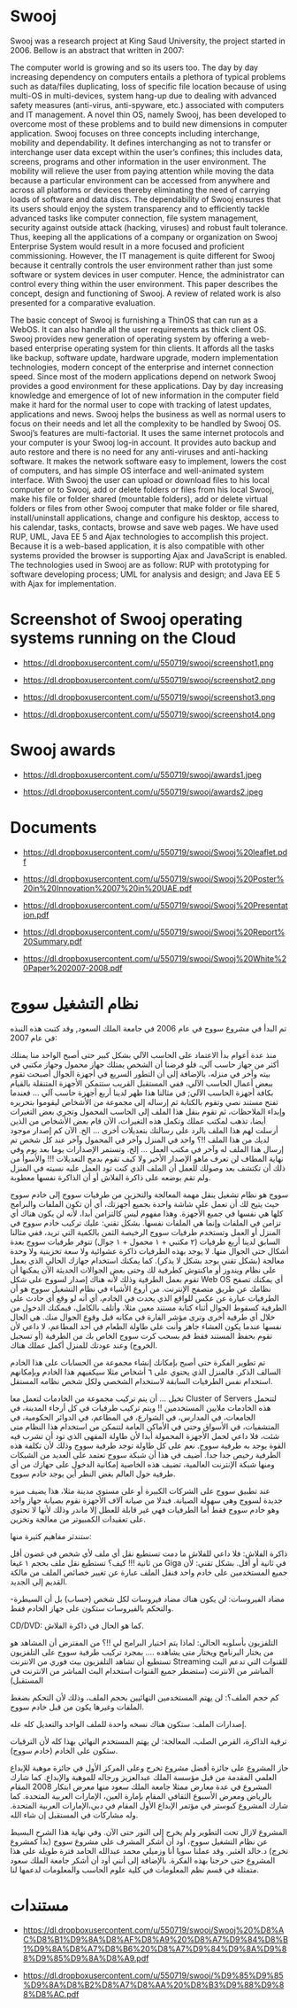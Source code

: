 # Swooj

Swooj was a research project at King Saud University, the project started in 2006. Bellow is an abstract that written in 2007:


The computer world is growing and so its users too. The day by day increasing dependency on computers entails a plethora of typical problems such as data/files duplicating, loss of specific file location because of using multi-OS in multi-devices, system hang-up due to dealing with advanced safety measures (anti-virus, anti-spyware, etc.) associated with computers and IT management. A novel thin OS, namely Swooj, has been developed to overcome most of these problems and to build new dimensions in computer application. Swooj focuses on three concepts including interchange, mobility and dependability. It defines interchanging as not to transfer or interchange user data except within the user’s confines; this includes data, screens, programs and other information in the user environment. The mobility will relieve the user from paying attention while moving the data because a particular environment can be accessed from anywhere and across all platforms or devices thereby eliminating the need of carrying loads of software and data discs. The dependability of Swooj ensures that its users should enjoy the system transparency and to efficiently tackle advanced tasks like computer connection, file system management, security against outside attack (hacking, viruses) and robust fault tolerance. Thus, keeping all the applications of a company or organization on Swooj Enterprise System would result in a more focused and proficient commissioning. However, the IT management is quite different for Swooj because it centrally controls the user environment rather than just some software or system devices in user computer. Hence, the administrator can control every thing within the user environment. This paper describes the concept, design and functioning of Swooj. A review of related work is also presented for a comparative evaluation.

The basic concept of Swooj is furnishing a ThinOS that can run as a WebOS. It can also handle all the user requirements as thick client OS. Swooj provides new generation of operating system by offering a web- based enterprise operating system for thin clients. It affords all the tasks like backup, software update, hardware upgrade, modern implementation technologies, modern concept of the enterprise and internet connection speed. Since most of the modern applications depend on network Swooj provides a good environment for these applications. Day by day increasing knowledge and emergence of lot of new information in the computer field make it hard for the normal user to cope with tracking of latest updates, applications and news. Swooj helps the business as well as normal users to focus on their needs and let all the complexity to be handled by Swooj OS. Swooj’s features are multi-factorial. It uses the same internet protocols and your computer is your Swooj log-in account. It provides auto backup and auto restore and there is no need for any anti-viruses and anti-hacking software. It makes the network software easy to implement, lowers the cost of computers, and has simple OS interface and well-animated system interface. With Swooj the user can upload or download files to his local computer or to Swooj, add or delete folders or files from his local Swooj, make his file or folder shared (mountable folders), add or delete virtual folders or files from other Swooj computer that make folder or file shared, install/uninstall applications, change and configure his desktop, access to his calendar, tasks, contacts, browse and save web pages. We have used RUP, UML, Java EE 5 and Ajax technologies to accomplish this project. Because it is a web-based application, it is also compatible with other systems provided the browser is supporting Ajax and JavaScript is enabled. The technologies used in Swooj are as follow: RUP with prototyping for software developing process; UML for analysis and design; and Java EE 5 with Ajax for implementation.


# Screenshot of Swooj operating systems running on the Cloud

- https://dl.dropboxusercontent.com/u/550719/swooj/screenshot1.png

- https://dl.dropboxusercontent.com/u/550719/swooj/screenshot2.png

- https://dl.dropboxusercontent.com/u/550719/swooj/screenshot3.png

- https://dl.dropboxusercontent.com/u/550719/swooj/screenshot4.png

# Swooj awards
- https://dl.dropboxusercontent.com/u/550719/swooj/awards1.jpeg

- https://dl.dropboxusercontent.com/u/550719/swooj/awards2.jpeg


# Documents
- https://dl.dropboxusercontent.com/u/550719/swooj/Swooj%20leaflet.pdf

- https://dl.dropboxusercontent.com/u/550719/swooj/Swooj%20Poster%20in%20Innovation%2007%20in%20UAE.pdf

- https://dl.dropboxusercontent.com/u/550719/swooj/Swooj%20Presentation.pdf

- https://dl.dropboxusercontent.com/u/550719/swooj/Swooj%20Report%20Summary.pdf

- https://dl.dropboxusercontent.com/u/550719/swooj/Swooj%20White%20Paper%202007-2008.pdf

# نظام التشغيل سووج

تم البدأ في مشروع سووج في عام 2006 في جامعة الملك السعود, وقد كتبت هذه النبذه في عام 2007:


منذ عدة أعوام بدأ الاعتماد على الحاسب الآلي بشكل كبير حتى أصبح الواحد منا يمتلك أكثر من جهاز حاسب آلي، فلو فرضنا أن الشخص يمتلك جهاز محمول وجهاز مكتبي في بيته وآخر في منزله، بالإضافة إلى أن التطور السريع في أجهزة الجوال أصبحت تقوم ببعض أعمال الحاسب الآلي، ففي المستقبل القريب ستتمكن الأجهزة المتنقلة بالقيام بكافة أجهزة الحاسب الآلي; في مثالنا هذا ظهر لدينا أربع أجهزة حاسب آلي … فعندما تفتح مستند نصي وتقوم بالكتابة ثم إرساله إلى مجموعة من الأشخاص ليقوموا بتحريره وإبداء الملاحظات، ثم تقوم بنقل هذا الملف إلى الحاسب المحمول وتجري بعض التغيرات أيضا، تذهب لمكتب عملك وتكمل هذه التغيرات، الآن قام بعض الأشخاص من الذين أرسلت لهم هذا الملف بالرد على رسالتك بتعديلات أخرى … الخ. الآن كم إصدار موجود لديك من هذا الملف !!؟ واحد في المنزل وآخر في المحمول وآخر عند كل شخص تم إرسال هذا الملف له وآخر في مكتب العمل … إلخ. وتستمر الإصدارات يوما بعد يوم وفي نهاية المطاف لن تعرف ماهو الإصدار الأخير ولا كيف تقوم بدمج التعديلات !!! والأسوأ من ذلك أن تكتشف بعد وصولك للعمل أن الملف الذي كنت تود العمل عليه نسيته في المنزل ولم تقم بوضعه على ذاكرة الفلاش أو أن الذاكرة نفسها معطوبة.

سووج هو نظام تشغيل ينقل مهمة المعالجة والتخزين من طرفيات سووج إلى خادم سووج حيث يتيح لك أن تعمل على شاشة واحدة بجميع أجهزتك، أي أن تكون الملفات والبرامج كلها هي نفسها في جميع الأجهزة. وهذا مفهوم ليس كالتزامن أبدا، لأنه لن يكون هناك أي تزامن في الملفات وإنما هي الملفات نفسها. بشكل تقني: عليك تركيب خادم سووج في المنزل أو العمل وتستخدم طرفيات سووج الرخيصة الثمن بالكمية التي تريد، ففي مثالنا السابق لدينا أربع طرفيات (٢ مكتبي + ١ محمول + ١ جوال) تتوفر طرفيات سووج بعدة أشكال حتى الجوال منها. لا يوجد بهذه الطرفيات ذاكرة عشوائية ولا سعة تخزينية ولا وحدة معالجة (بشكل تقني يوجد بشكل لا يذكر). كما يمكنك استخدام جهازك الحالي الذي يعمل على نظام ويندوز أو ماكنتوش كطرفية لك وحتى بعض الجوالات الحديثة الآن يمكنها أن تقوم بعمل الطرفية وذلك لأنه هناك إصدار لسووج على شكل Web OS أي يمكنك تصفح نظامك عن طريق متصفح الإنترنت. من أروع الأشياء في نظام التشغيل سووج هو أن الطرفيات عبارة عن عكس للواقع الذي يحدث في الخادم، أي أنه لو وقع أي حادث على الطرفية كسقوط الجوال أثناء كتابة مستند معين مثلا، وأتلف بالكامل، فيمكنك الدخول من خلال أي طرفية أخرى وترى مؤشر الفارة في مكانه قبل وقوع الجوال منك. هي الحال نفسها عندما يكون العشاء جاهز وأنت على طاولة الطعام في أحد المطاعم، لا داعي لأن تقوم بحفظ المستند فقط قم بسحب كرت سووج الخاص بك من الطرفية (أو تسجيل الخروج) وعند عودتك للمنزل أكمل عملك هناك.

تم تطوير الفكرة حتى أصبح بإمكانك إنشاء مجموعة من الحسابات على هذا الخادم السالف الذكر. فالمنزل الذي يحتوي على ٦ أشخاص مثلا سيكفيهم هذا الخادم وبإمكانهم استخدام نفس الطرفيات السابقة لاستخدام الشخصي ولكل شخص نظامه المستقل.

تخيل … أن يتم تركيب مجموعة من الخادمات لتعمل معا Cluster of Servers لتتحمل هذه الخادمات ملايين المستخدمين !! ويتم تركيب طرفيات في كل أرجاء المدينة، في الجامعات، في المدارس، في الشوارع، في المطاعم، في الدوائر الحكومية، في المتشفيات، في الأسواق وحتى في الأماكن العامة لتتمكن من استخدام هذا النظام متى شئت، فلا داعي لحمل الأجهزة المحمولة أبدا لأن طاولة المقهى الذي تود أن تشرب فيه القوة يوجد به طرفية سووج. نعم على كل طاولة توجد طرفية سووج وذلك لأن تكلفة هذه الطرفية رخيص جدا جدا. أضيف في هذا أن شبكة سووج تعتمد على العديد من الشبكات ومنها شبكة الإنترنت العالمية، تضيف هذه الخاصية إمكانية الدخول على جهازك من أي طرفية حول العالم بغض النظر أين يوجد خادم سووج.

عند تطبيق سووج على الشركات الكبيرة أو على مستوى مدينة مثلا، هذا يضيف ميزه جديدة لسووج وهي سهولة الصيانة. فبدلا من صيانة آلاف الأجهزة نقوم بصيانة جهاز واحد وهو خادم سووج فقط أما الطرفيات فهي غير قابلة للعطل إلا ماندر وذلك لأنها لا تحتوي على تعقيدات الكمبيوتر من معالجة وتخزين.

ستندثر مفاهيم كثيرة منها:

ذاكرة الفلاش: فلا داعي للفلاش ما دمت تستطيع نقل أي ملف لأي شخص في غضون أقل من ثانية !!! كيف؟ تستطيع نقل ملف بحجم ١ غيغا Giga في ثانية أو أقل. بشكل تقني: لأن جميع المستخدمين على خادم واحد فنقل الملف عبارة عن تغيير خصائص الملف من مالكة القديم إلى الجديد.

-مضاد الفيروسات: لن يكون هناك مضاد فيروسات لكل شخص (حساب) بل أن السيطرة والتحكم بالفيروسات ستكون على جهاز الخادم فقط.

CD/DVD: كما هو الحال في ذاكرة الفلاش.

التلفزيون بأسلوبه الحالي: لماذا يتم اختيار البرامج لي !!؟ من المفترض أن المشاهد هو من يختار البرنامج ويختار متى يشاهده …. بمجرد تركيب طرفية سووج على التلفزيون تستطيع أن تشاهد التلفزيون ببث فوري من الانترنت Streaming للقنوات التي تدعم البث المباشر من الانترنت (ستضطر جميع القنوات استخدام البث المباشر من الانترنت في المستقبل)

كم حجم الملف؟: لن يهتم المستخدمين النهائيين بحجم الملف، وذلك لأن التحكم بضغط الملفات وغيرها يكون من قبل خادم سووج.

إصدارات الملف: ستكون هناك نسخه واحدة للملف الواحد والتعديل كله عله.

ترقية الذاكرة، القرص الصلب، المعالجة: لن يهتم المستخدم النهائي بهذا كله لأن الترقيات ستكون على الخادم (خادم سووج).




حاز المشروع على جائزة أفضل مشروع تخرج وعلى المركز الأول في جائزة موهبة للإبداع العلمي المقدمة من قبل مؤسسة الملك عبدالعزيز ورجاله للموهبة والإبداع. كما شارك المشروع في عدة معارض ممثلا جامعة الملك سعود منها معرض ابتكار 2008 المقام بالرياض ومعرض الأسبوع الثقافي المقام بإمارة العين، الإمارات العربية المتحدة. كما شارك المشروع كبوستر في مؤتمر الإبداع الأول المقام في دبي،الإمارات العربية المتحدة. وله مشاركات في المستقبل إن شاء الله.

المشروع لازال تحت التطوير ولم يخرج إلى النور حتى الآن. وفي نهاية هذا الشرح البسيط عن نظام التشغيل سووج، أود أن أشكر المشرف على مشروع سووج (بدأ كمشروع تخرج) د.خالد الغثبر. وقد عملنا سويا أنا وزميلي محمد عبدالله الحامد فترة طويلة على هذا المشروع حتى خرجنا بهذه الفكرة. بالإضافة إلى أنني أود أن أشكر جامعة الملك سعود متمثلة في قسم نظم المعلومات في كلية علوم الحاسب والمعلومات لدعمها لنا.


# مستندات
- https://dl.dropboxusercontent.com/u/550719/swooj/Swooj%20%D8%AC%D8%B1%D9%8A%D8%AF%D8%A9%20%D8%A7%D9%84%D8%B1%D9%8A%D8%A7%D8%B6%20%D8%A7%D9%84%D9%8A%D9%88%D9%85%D9%8A%D8%A9.pdf

- https://dl.dropboxusercontent.com/u/550719/swooj/%D9%85%D9%85%D9%8A%D8%B2%D8%A7%D8%AA%20%D8%B3%D9%88%D9%88%D8%AC.pdf
